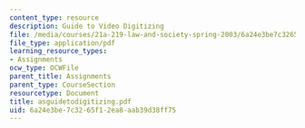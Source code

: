 ```yaml
---
content_type: resource
description: Guide to Video Digitizing
file: /media/courses/21a-219-law-and-society-spring-2003/6a24e3be7c3265f12ea8aab39d38ff75_asguidetodigitizing.pdf
file_type: application/pdf
learning_resource_types:
- Assignments
ocw_type: OCWFile
parent_title: Assignments
parent_type: CourseSection
resourcetype: Document
title: asguidetodigitizing.pdf
uid: 6a24e3be-7c32-65f1-2ea8-aab39d38ff75
---
```

